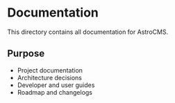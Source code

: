 # Documentation

This directory contains all documentation for AstroCMS.
 
## Purpose
- Project documentation
- Architecture decisions
- Developer and user guides
- Roadmap and changelogs 